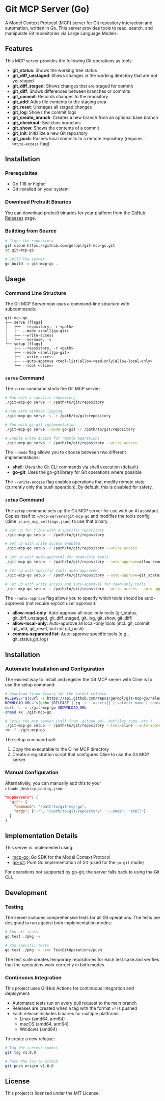 # Git MCP Server (Go)

A Model Context Protocol (MCP) server for Git repository interaction and automation, written in Go. This server provides tools to read, search, and manipulate Git repositories via Large Language Models.

## Features

This MCP server provides the following Git operations as tools:

- **git_status**: Shows the working tree status
- **git_diff_unstaged**: Shows changes in the working directory that are not yet staged
- **git_diff_staged**: Shows changes that are staged for commit
- **git_diff**: Shows differences between branches or commits
- **git_commit**: Records changes to the repository
- **git_add**: Adds file contents to the staging area
- **git_reset**: Unstages all staged changes
- **git_log**: Shows the commit logs
- **git_create_branch**: Creates a new branch from an optional base branch
- **git_checkout**: Switches branches
- **git_show**: Shows the contents of a commit
- **git_init**: Initialize a new Git repository
- **git_push**: Pushes local commits to a remote repository (requires `--write-access` flag)

## Installation

### Prerequisites

- Go 1.18 or higher
- Git installed on your system

### Download Prebuilt Binaries

You can download prebuilt binaries for your platform from the [GitHub Releases](https://github.com/geropl/git-mcp-go/releases) page.

### Building from Source

```bash
# Clone the repository
git clone https://github.com/geropl/git-mcp-go.git
cd git-mcp-go

# Build the server
go build -o git-mcp-go .
```

## Usage

### Command Line Structure

The Git MCP Server now uses a command-line structure with subcommands:

```
git-mcp-go
├── serve [flags]
│   ├── --repository, -r <path>
│   ├── --mode <shell|go-git>
│   ├── --write-access
│   └── --verbose, -v
└── setup [flags]
    ├── --repository, -r <path>
    ├── --mode <shell|go-git>
    ├── --write-access
    ├── --auto-approve <tool-list|allow-read-only|allow-local-only>
    └── --tool <cline>
```

### `serve` Command

The `serve` command starts the Git MCP server:

```bash
# Run with a specific repository
./git-mcp-go serve -r /path/to/git/repository

# Run with verbose logging
./git-mcp-go serve -v -r /path/to/git/repository

# Run with go-git implementation
./git-mcp-go serve --mode go-git -r /path/to/git/repository

# Enable write access for remote operations
./git-mcp-go serve -r /path/to/git/repository --write-access
```

The `--mode` flag allows you to choose between two different implementations:

- **shell**: Uses the Git CLI commands via shell execution (default)
- **go-git**: Uses the go-git library for Git operations where possible

The `--write-access` flag enables operations that modify remote state (currently only the push operation). By default, this is disabled for safety.

### `setup` Command

The `setup` command sets up the Git MCP server for use with an AI assistant. Copies itself to `~/mcp-servers/git-mcp-go` and modifies the tools config (cline: `cline_mcp_settings.json`) to use that binary.

```bash
# Set up for Cline with a specific repository
./git-mcp-go setup -r /path/to/git/repository

# Set up with write access enabled
./git-mcp-go setup -r /path/to/git/repository --write-access

# Set up with auto-approval for read-only tools
./git-mcp-go setup -r /path/to/git/repository --auto-approve=allow-read-only

# Set up with specific tools auto-approved
./git-mcp-go setup -r /path/to/git/repository --auto-approve=git_status,git_log

# Set up with write access and auto-approval for read-only tools
./git-mcp-go setup -r /path/to/git/repository --write-access --auto-approve=allow-read-only
```

The `--auto-approve` flag allows you to specify which tools should be auto-approved (not require explicit user approval):

- **allow-read-only**: Auto-approve all read-only tools (git_status, git_diff_unstaged, git_diff_staged, git_log, git_show, git_diff)
- **allow-local-only**: Auto-approve all local-only tools (incl. git_commit, git_add, git_reset, but not git_push)
- **comma-separated list**: Auto-approve specific tools (e.g., git_status,git_log)

## Installation

### Automatic Installation and Configuration

The easiest way to install and register the Git MCP server with Cline is to use the setup command:

```bash
# Download linux binary for the latest release
RELEASE="$(curl -s https://api.github.com/repos/geropl/git-mcp-go/releases/latest)"
DOWNLOAD_URL="$(echo $RELEASE | jq -r '.assets[] | select(.name | contains("linux-amd64")) | .browser_download_url')"
curl -L -o ./git-mcp-go $DOWNLOAD_URL
chmod +x ./git-mcp-go

# Setup the mcp server (call from .gitpod.yml, dotfiles repo, etc.)
./git-mcp-go setup -r /path/to/git/repository --tool=cline --auto-approve=allow-local-only
rm -f ./git-mcp-go
```

The setup command will:
1. Copy the executable to the Cline MCP directory
2. Create a registration script that configures Cline to use the Git MCP server

### Manual Configuration

Alternatively, you can manually add this to your `claude_desktop_config.json`:

```json
"mcpServers": {
  "git": {
    "command": "/path/to/git-mcp-go",
    "args": ["-r", "/path/to/git/repository", "--mode", "shell"]
  }
}
```


## Implementation Details

This server is implemented using:

- [mcp-go](https://github.com/mark3labs/mcp-go): Go SDK for the Model Context Protocol
- [go-git](https://github.com/go-git/go-git): Pure Go implementation of Git (used for the `go-git` mode)

For operations not supported by go-git, the server falls back to using the Git CLI.

## Development

### Testing

The server includes comprehensive tests for all Git operations. The tests are designed to run against both implementation modes:

```bash
# Run all tests
go test ./pkg -v

# Run specific tests
go test ./pkg -v -run TestGitOperations/push
```

The test suite creates temporary repositories for each test case and verifies that the operations work correctly in both modes.

### Continuous Integration

This project uses GitHub Actions for continuous integration and deployment:

- Automated tests run on every pull request to the main branch
- Releases are created when a tag with the format `v*` is pushed
- Each release includes binaries for multiple platforms:
  - Linux (amd64, arm64)
  - macOS (amd64, arm64)
  - Windows (amd64)

To create a new release:
```bash
# Tag the current commit
git tag v1.0.0

# Push the tag to GitHub
git push origin v1.0.0
```

## License

This project is licensed under the MIT License.
